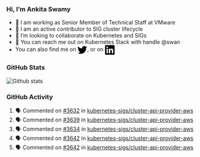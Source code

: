 ### Hi, I’m Ankita Swamy

- 💼 I am working as Senior Member of Technical Staff at VMware
- 👀 I am an active contributor to SIG cluster lifecycle 
- 💞️ I’m looking to collaborate on Kubernetes and SIGs
- 💬 You can reach me out on Kubernetes Slack with handle @swan
- You can also find me on <a href="https://twitter.com/SwamyAnkita" target="blank"><img align="center" src="https://raw.githubusercontent.com/Ankitasw/Ankitasw/master/svg/twitter.svg" alt="Ankitasw" height="25" width="25" color="#1DA1f2" /></a>, or on <a href="https://www.linkedin.com/in/Ankitaswamy/" target="blank"><img align="center" src="https://raw.githubusercontent.com/Ankitasw/Ankitasw/master/svg/linkedin.svg" alt="Ankitasw" height="25" width="25" /></a>

### GitHub Stats
![Github stats](https://github-readme-stats.vercel.app/api?username=Ankitasw&count_private=true&show_icons=true&theme=tokyonight)

### GitHub Activity 
<!--START_SECTION:activity-->
1. 🗣 Commented on [#3632](https://github.com/kubernetes-sigs/cluster-api-provider-aws/issues/3632) in [kubernetes-sigs/cluster-api-provider-aws](https://github.com/kubernetes-sigs/cluster-api-provider-aws)
2. 🗣 Commented on [#3639](https://github.com/kubernetes-sigs/cluster-api-provider-aws/issues/3639) in [kubernetes-sigs/cluster-api-provider-aws](https://github.com/kubernetes-sigs/cluster-api-provider-aws)
3. 🗣 Commented on [#3634](https://github.com/kubernetes-sigs/cluster-api-provider-aws/issues/3634) in [kubernetes-sigs/cluster-api-provider-aws](https://github.com/kubernetes-sigs/cluster-api-provider-aws)
4. 🗣 Commented on [#3642](https://github.com/kubernetes-sigs/cluster-api-provider-aws/issues/3642) in [kubernetes-sigs/cluster-api-provider-aws](https://github.com/kubernetes-sigs/cluster-api-provider-aws)
5. 🗣 Commented on [#3642](https://github.com/kubernetes-sigs/cluster-api-provider-aws/issues/3642) in [kubernetes-sigs/cluster-api-provider-aws](https://github.com/kubernetes-sigs/cluster-api-provider-aws)
<!--END_SECTION:activity-->
